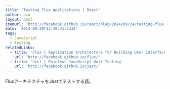 ```yaml
---
title: 'Testing Flux Applications | React'
author: azu
layout: post
itemUrl: 'http://facebook.github.io/react/blog/2014/09/24/testing-flux-applications.html'
date: '2014-09-29T13:48:41.233Z'
tags:
  - JavaScript
  - testing
relatedLinks:
  - title: 'Flux | Application Architecture for Building User Interfaces'
    url: 'http://facebook.github.io/flux/'
  - title: 'Jest | Painless JavaScript Unit Testing'
    url: 'http://facebook.github.io/jest/'
---
```

FluxアーキテクチャをJestでテストする話。

